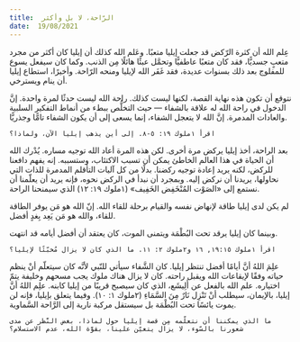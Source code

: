 ```yaml
---
title:  الرّاحة، لا بل وأكثر
date:  19/08/2021
---
```


عِلم الله أن كثرة الرّكض قد جعلت إيليا متعبًا. وعَلم الله كذلك أن إيليا كان أكثر من مجرد متعبٍ جسديًّا، فقد كان متعبًا عاطفيًّا وتحمَّل عبئًا هائلًا مِن الذنب. وكما كان سيفعل يسوع للمفلوج بعد ذلك بسنوات عديدة، فقد غَفَر الله لإيليا ومنحه الرّاحة. وأخيرًا، استطاع إيليا أن ينام ويسترخي.

نتوقع أن تكون هذه نهاية القصة، لكنها ليست كذلك. راحة الله ليست حدثًا لمرة واحدة. إنَّ الدخول في راحة الله له علاقة بالشفاء — حيث التخلُّص ببطء من أنماط التفكير السلبية والعادات المدمرة. إنَّ الله لا يتعجل الشفاء، إنما يسعى إلى أن يكون الشفاء تامًّا وجذريًّا.

`اقرأ ١ملوك ١٩: ٥-٨. إلى أين يذهب إيليا الآن، ولماذا؟`

بعد الراحة، أخذ إيليا يركض مرة أخرى. لكن هذه المرة أعاد الله توجيه مساره. يُدْرك الله أن الحياة في هذا العالم الخاطئ يمكن أن تسبب الاكتئاب، وستسببه. إنه يفهم دافعنا للركض، لكنه يريد إعادة توجيه ركضنا. بدلًا من كل آليات التأقلم المدمرة للذات التي نحاولها، يريدنا أن نركض إليه. وبمجرد أن نبدأ في الركض نحوه، فإنه يريد أن يعلّمنا أن نستمع إلى «الصَوْت المُنْخَفِض الخَفِيف» (١ملوك ١٩: ١٢) الذي سيمنحنا الراحة.

لم يكن لدى إيليا طاقة لإنهاض نفسه والقيام برحلة للقاء الله. إنّ الله هو مَن يوفر الطاقة للقاء، والله هو مَن يَعِد بِغدٍ أفضل.

وبينما كان إيليا يرقد تحت البُطْمَة ويتمنى الموت، كان يعتقد أن أفضل أيامه قد انتهت.

`اقرأ ١ملوك ١٩:١٥, ١٦ و٢ملوك ٢: ١١. ما الذي كان لا يزال مُخبّئًا لإيليا؟`

علِمَ اللهُ أنَّ أيامًا أفضل تنتظر إيليا. كان الشَّفاء سيأتي للنّبي لأنَّه كان سيتعلّم أنْ ينظم حياته وفقًا لإيقاعات الله ويقبل راحته. كان لا يزال هناك ملوك يجب مسحهم وخليفة يتمّ اختياره. علم الله بالفعل عن أَلِيشَع، الذي كان سيصبح قريبًا من إيليا كابنه. علِم اللهُ أنَّ إيليا، بالإيمان، سيطلب أنْ تَنْزِل نَارٌ مِنَ السَّمَاءِ (٢ملوك ١: ١٠). وفيما يتعلق بإيليا، فإنه لن يموت يائسًا تحت البُطْمَة بل سيستقل مركبة نارية إلى الرَّاحة السَّماوية.

`ما الذي يمكننا أن نتعلّمه مِن قصة إيليا حول لماذا، بغض النَّظر عن مدى شعورنا بالسّوء، لا يزال يتعيّن علينا، بقوَّة الله، عدم الاستسلام؟`
